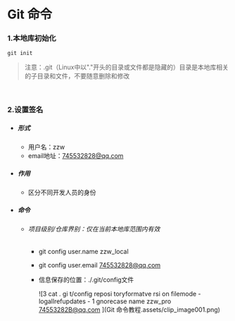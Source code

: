 # Git 命令

### 1.本地库初始化

```
git init
```

> 注意：.git（Linux中以"."开头的目录或文件都是隐藏的）目录是本地库相关的子目录和文件，不要随意删除和修改  

<br>

### 2.设置签名

- ##### 形式

  - 用户名：zzw
  - email地址：745532828@qq.com

- ##### 作用

  - 区分不同开发人员的身份

- ##### 命令

  - ###### 项目级别/仓库界别：仅在当前本地库范围内有效

    - git config user.name zzw_local

    - git config user.email 745532828@qq.com

    - 信息保存的位置：./.git/config文件

      ![3 cat  . gi t/config  reposi toryformatve rsi on  filemode -  logallrefupdates -  1 gnorecase  name  zzw_pro  74553282B@qq.com ](Git 命令教程.assets/clip_image001.png)

